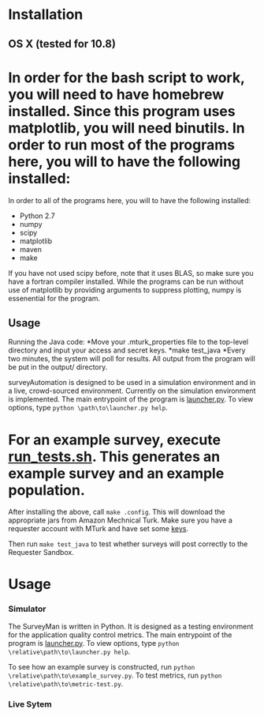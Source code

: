 # Installation 

OS X (tested for 10.8)
--
In order for the bash script to work, you will need to have homebrew installed. Since this program uses matplotlib, you will need binutils.
In order to run most of the programs here, you will to have the following installed:
=======
In order to all of the programs here, you will to have the following installed:

* Python 2.7
* numpy
* scipy
* matplotlib
* maven 
* make

If you have not used scipy before, note that it uses BLAS, so make sure you have a fortran compiler installed. While the programs can be run without use of matplotlib by providing arguments to suppress plotting, numpy is essenential for the program.

Usage
--
Running the Java code:
*Move your .mturk_properties file to the top-level directory and input your access and secret keys.
*make test_java
*Every two minutes, the system will poll for results. All output from the program will be put in the output/ directory.

surveyAutomation is designed to be used in a simulation environment and in a live, crowd-sourced environment. Currently on the simulation environment is implemented. The main entrypoint of the program is [launcher.py](https://github.com/etosch/surveyAutomation/blob/master/src/survey/launcher.py). To view options, type `python \path\to\launcher.py help`.

For an example survey, execute [run_tests.sh](https://github.com/etosch/surveyAutomation/blob/master/run_test.sh). This generates an example survey and an example population. 
=======
After installing the above, call `make .config`. This will download the appropriate jars from Amazon Mechnical Turk. Make sure you have a requester account with MTurk and have set some [keys](https://portal.aws.amazon.com/gp/aws/securityCredentials).

Then run `make test_java` to test whether surveys will post correctly to the Requester Sandbox.

# Usage

### Simulator

The SurveyMan is written in Python. It is designed as a testing environment for the application quality control metrics. The main entrypoint of the program is [launcher.py](https://github.com/etosch/surveyAutomation/blob/master/src/python/survey/launcher.py). To view options, type `python \relative\path\to\launcher.py help`.

To see how an example survey is constructed, run `python \relative\path\to\example_survey.py`. To test metrics, run `python \relative\path\to\metric-test.py`.


### Live Sytem
